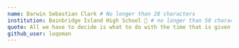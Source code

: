 ```yaml
---
name: Darwin Sebastian Clark # No longer than 28 characters
institution: Bainbridge Island High School 🚩 # no longer than 58 characters
quote: All we have to decide is what to do with the time that is given to us # no longer than 100 characters, avoid using quotes(") to guarantee the format remains the same.
github_user: loqoman
---
```


